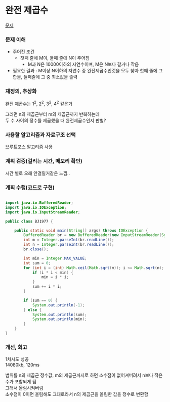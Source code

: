 # 완전 제곱수
[문제](https://www.acmicpc.net/problem/1977)

### 문제 이해
- 주어진 조건  
  - 첫째 줄에 M이, 둘째 줄에 N이 주어짐  
    - M과 N은 10000이하의 자연수이며, M은 N보다 같거나 작음  
- 필요한 결과 : M이상 N이하의 자연수 중 완전제곱수인것을 모두 찾아 첫째 줄에 그 합을, 둘째줄에 그 중 최소값을 출력  

### 재정의, 추상화
완전 제곱수는 1<sup>2</sup>, 2<sup>2</sup>, 3<sup>2</sup>, 4<sup>2</sup> 같은거  

그러면 n의 제곱근부터 m의 제곱근까지 반복하는데  
두 수 사이의 정수를 제곱했을 때 완전제곱수인지 판별?  

### 사용할 알고리즘과 자료구조 선택
브루트포스 알고리즘 사용  

### 계획 검증(걸리는 시간, 메모리 확인)
시간 별로 오래 안걸릴거같은 느낌..    

### 계획 수행(코드로 구현)
```java

import java.io.BufferedReader;
import java.io.IOException;
import java.io.InputStreamReader;

public class BJ1977 {

    public static void main(String[] args) throws IOException {
        BufferedReader br = new BufferedReader(new InputStreamReader(System.in));
        int m = Integer.parseInt(br.readLine());
        int n = Integer.parseInt(br.readLine());
        br.close();

        int min = Integer.MAX_VALUE;
        int sum = 0;
        for (int i = (int) Math.ceil(Math.sqrt(m)); i <= Math.sqrt(n); i++) {
            if (i * i < min) {
                min = i * i;
            }
            sum += i * i;
        }

        if (sum == 0) {
            System.out.println(-1);
        } else {
            System.out.println(sum);
            System.out.println(min);
        }
    }
}

```
### 개선, 회고
1차시도 성공  
14080kb, 120ms  

범위를 n의 제곱근 정수값, m의 제곱근까지로 하면 소수점이 없어져버려서 n보다 작은 수가 포함되게 됨  
그래서 올림시켜버림  
소수점이 0이면 올림해도 그대로라서 n의 제곱근을 올림한 값을 정수로 변환함
